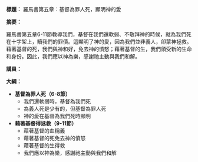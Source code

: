 **標題：** 羅馬書第五章：基督為罪人死，顯明神的愛

**摘要：**

羅馬書第五章6-11節教導我們，基督在我們還軟弱、不敬拜神的時候，就為我們死在十字架上，贖我們的罪債。這顯明了神的愛，因為我們並非義人，卻蒙神拯救。藉著基督的死，我們與神和好，免去神的憤怒；藉著基督的生，我們領受新的生命和身份。因此，我們應以神為樂，感謝祂主動與我們和解。

**講員：**

**大綱：**

* **基督為罪人死（6-8節）**
    * 我們還軟弱時，基督為我們死
    * 為義人死是少有的，但基督為罪人死
    * 神的愛在基督為我們死時顯明
* **藉著基督得拯救（9-11節）**
    * 藉著基督的血稱義
    * 藉著基督的死免去神的憤怒
    * 藉著基督的生得救
    * 我們應以神為樂，感謝祂主動與我們和解